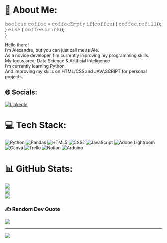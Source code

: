 # 💫 About Me:

𝚋𝚘𝚘𝚕𝚎𝚊𝚗 𝚌𝚘𝚏𝚏𝚎𝚎 = 𝚌𝚘𝚏𝚏𝚎𝚎𝙴𝚖𝚙𝚝𝚢
𝚒𝚏(𝚌𝚘𝚏𝚏𝚎𝚎) { 
  𝚌𝚘𝚏𝚏𝚎𝚎.𝚛𝚎𝚏𝚒𝚕𝚕();
} 𝚎𝚕𝚜𝚎 {
  𝚌𝚘𝚏𝚏𝚎𝚎.𝚍𝚛𝚒𝚗𝚔();            
  }
  
  
Hello there!<br>I’m Alexandre, but you can just call me as Ale. <br>As a novice developer, I'm currently improving my programming skills.<br>My focus area: Data Science & Artificial Inteligence<br>I’m currently learning Python<br>And improving my skills on HTML/CSS and JAVASCRIPT for personal projects.


## 🌐 Socials:
[![LinkedIn](https://img.shields.io/badge/LinkedIn-%230077B5.svg?logo=linkedin&logoColor=white)](https://linkedin.com/in/alexandre-assis-707707) 

# 💻 Tech Stack:
![Python](https://img.shields.io/badge/python-3670A0?style=flat&logo=python&logoColor=ffdd54) ![Pandas](https://img.shields.io/badge/pandas-%23150458.svg?style=flat&logo=pandas&logoColor=white) ![HTML5](https://img.shields.io/badge/html5-%23E34F26.svg?style=flat&logo=html5&logoColor=white) ![CSS3](https://img.shields.io/badge/css3-%231572B6.svg?style=flat&logo=css3&logoColor=white) ![JavaScript](https://img.shields.io/badge/javascript-%23323330.svg?style=flat&logo=javascript&logoColor=%23F7DF1E) ![Adobe Lightroom](https://img.shields.io/badge/Adobe%20Lightroom-31A8FF.svg?style=flat&logo=Adobe%20Lightroom&logoColor=white) ![Canva](https://img.shields.io/badge/Canva-%2300C4CC.svg?style=flat&logo=Canva&logoColor=white) ![Trello](https://img.shields.io/badge/Trello-%23026AA7.svg?style=flat&logo=Trello&logoColor=white) ![Notion](https://img.shields.io/badge/Notion-%23000000.svg?style=flat&logo=notion&logoColor=white) ![Arduino](https://img.shields.io/badge/-Arduino-00979D?style=flat&logo=Arduino&logoColor=white)
# 📊 GitHub Stats:
![](https://github-readme-stats.vercel.app/api?username=iAlesynxs&theme=buefy&hide_border=false&include_all_commits=false&count_private=false)<br/>
![](https://github-readme-streak-stats.herokuapp.com/?user=iAlesynxs&theme=buefy&hide_border=false)<br/>
![](https://github-readme-stats.vercel.app/api/top-langs/?username=iAlesynxs&theme=buefy&hide_border=false&include_all_commits=false&count_private=false&layout=compact)

### ✍️ Random Dev Quote
![](https://quotes-github-readme.vercel.app/api?type=vetical&theme=radical)

---
[![](https://visitcount.itsvg.in/api?id=iAlesynxs&icon=0&color=0)](https://visitcount.itsvg.in)

<!-- Proudly created with GPRM ( https://gprm.itsvg.in ) -->
